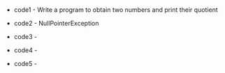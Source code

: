#

- code1 - Write a program to obtain two numbers and print their quotient

- code2 - NullPointerException

- code3 - 

- code4 - 

- code5 - 

#